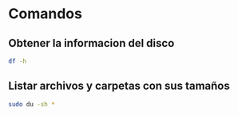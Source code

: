 # Comandos

## Obtener la informacion del disco

```bash
df -h
```

## Listar archivos y carpetas con sus tamaños

```bash
sudo du -sh *
```